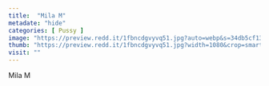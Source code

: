 ```yaml
---
title:  "Mila M"
metadate: "hide"
categories: [ Pussy ]
image: "https://preview.redd.it/1fbncdgvyvq51.jpg?auto=webp&s=34db5cf134ce1e361d33fba7414830fa7fa7c9a5"
thumb: "https://preview.redd.it/1fbncdgvyvq51.jpg?width=1080&crop=smart&auto=webp&s=3ad3db6d9f0574bae729153446b16ed15a409b9c"
visit: ""
---
```

Mila M
